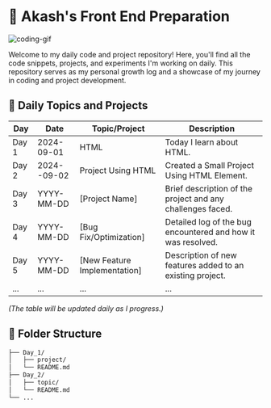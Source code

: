 # 🚀 Akash's Front End Preparation

![coding-gif](https://media.giphy.com/media/ZVik7pBtu9dNS/giphy.gif)

Welcome to my daily code and project repository! Here, you'll find all the code snippets, projects, and experiments I'm working on daily. This repository serves as my personal growth log and a showcase of my journey in coding and project development.

## 📅 Daily Topics and Projects

| **Day** | **Date**    | **Topic/Project**                              | **Description**                                                      |
|---------|-------------|------------------------------------------------|----------------------------------------------------------------------|
| Day 1   | 2024-09-01  |  HTML                                          | Today I learn about HTML.                                            |
| Day 2   | 2024--09-02 |  Project Using HTML                            | Created a Small Project Using HTML Element.                          |
| Day 3   | YYYY-MM-DD  | [Project Name]                                 | Brief description of the project and any challenges faced.           |
| Day 4   | YYYY-MM-DD  | [Bug Fix/Optimization]                         | Detailed log of the bug encountered and how it was resolved.         |
| Day 5   | YYYY-MM-DD  | [New Feature Implementation]                   | Description of new features added to an existing project.            |
| ...     | ...         | ...                                            | ...                                                                  |

_(The table will be updated daily as I progress.)_

## 📂 Folder Structure

```bash
├── Day_1/
│   ├── project/
│   └── README.md
├── Day_2/
│   ├── topic/
│   └── README.md
└── ...
